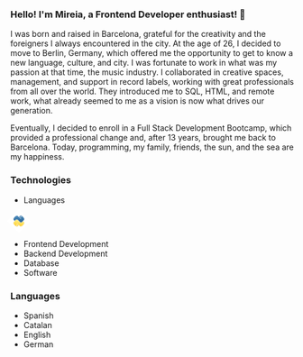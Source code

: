 ### Hello! I'm Mireia, a Frontend Developer enthusiast! 👋

I was born and raised in Barcelona, grateful for the creativity and the foreigners I always encountered in the city. At the age of 26, I decided to move to Berlin, Germany, which offered me the opportunity to get to know a new language, culture, and city. I was fortunate to work in what was my passion at that time, the music industry. I collaborated in creative spaces, management, and support in record labels, working with great professionals from all over the world. They introduced me to SQL, HTML, and remote work, what already seemed to me as a vision is now what drives our generation.

Eventually, I decided to enroll in a Full Stack Development Bootcamp, which provided a professional change and, after 13 years, brought me back to Barcelona. Today, programming, my family, friends, the sun, and the sea are my happiness.

### Technologies
- Languages
 <img src="https://github.com/github/explore/blob/main/topics/python/python.png" width="30" style="transform: rotate(45deg);">

- Frontend Development
- Backend Development
- Database
- Software

### Languages
- Spanish
- Catalan
- English
- German




